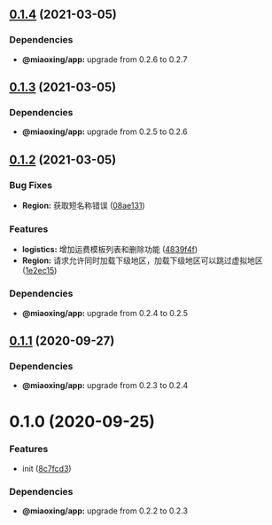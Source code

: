 ## [0.1.4](https://github.com/miaoxing/region/compare/v0.1.3...v0.1.4) (2021-03-05)





### Dependencies

* **@miaoxing/app:** upgrade from 0.2.6 to 0.2.7

## [0.1.3](https://github.com/miaoxing/region/compare/v0.1.2...v0.1.3) (2021-03-05)





### Dependencies

* **@miaoxing/app:** upgrade from 0.2.5 to 0.2.6

## [0.1.2](https://github.com/miaoxing/region/compare/v0.1.1...v0.1.2) (2021-03-05)


### Bug Fixes

* **Region:** 获取短名称错误 ([08ae131](https://github.com/miaoxing/region/commit/08ae131aa111d426bd780ad6db499ca7c9db674f))


### Features

* **logistics:** 增加运费模板列表和删除功能 ([4839f4f](https://github.com/miaoxing/region/commit/4839f4f2bd198b03499aee3159e06698a9cec7aa))
* **Region:** 请求允许同时加载下级地区，加载下级地区可以跳过虚拟地区 ([1e2ec15](https://github.com/miaoxing/region/commit/1e2ec15d9c452f65fb1ccac112b74a1ca47fe0b8))





### Dependencies

* **@miaoxing/app:** upgrade from 0.2.4 to 0.2.5

## [0.1.1](https://github.com/miaoxing/region/compare/v0.1.0...v0.1.1) (2020-09-27)





### Dependencies

* **@miaoxing/app:** upgrade from 0.2.3 to 0.2.4

# 0.1.0 (2020-09-25)


### Features

* init ([8c7fcd3](https://github.com/miaoxing/region/commit/8c7fcd3e502c7d656c3c67c5aa0cb683d4c33876))





### Dependencies

* **@miaoxing/app:** upgrade from 0.2.2 to 0.2.3
